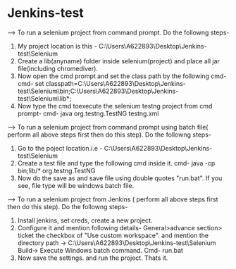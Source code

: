 # Jenkins-test

--> To run a selenium project from command prompt. Do the followng steps-
1. My project location is this - C:\Users\A622893\Desktop\Jenkins-test\Selenium
2. Create a lib(anyname) folder inside selenium(project) and place all jar file(including chromediver).
3. Now open the cmd prompt and set the class path by the following cmd-
   cmd- set classpath=C:\Users\A622893\Desktop\Jenkins-test\Selenium\bin;C:\Users\A622893\Desktop\Jenkins-test\Selenium\lib*;
4. Now type the cmd toexecute the selenium testng project from cmd prompt-
   cmd- java org.testng.TestNG testng.xml
   
--> To run a selenium project from command prompt using batch file( perform all above steps first then do this step). Do the followng steps-
1. Go to the poject location.i.e - C:\Users\A622893\Desktop\Jenkins-test\Selenium
2. Create a test file and type the following cmd inside it.
   cmd- java -cp bin;lib/* org.testng.TestNG
3. Now do the save as and save file using double quotes "run.bat". If you see, file type will be windows batch file.

--> To run a selenium project from Jenkins ( perform all above steps first then do this step). Do the followng steps-
1. Install jenkins, set creds, create a new project.
2. Configure it and mention following details-
   General>advance section> ticket the checkbox of "Use custom workspace". and mention the directory path -> C:\Users\A622893\Desktop\Jenkins-test\Selenium
   Build-> Execute Windows batch command. Cmd- run.bat
3. Now save the settings. and run the project.
   Thats it.
   
   
